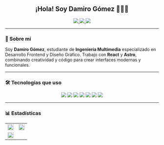 <h2 align="center">¡Hola! Soy Damiro Gómez 👨🏻‍💻</h2>

<div align="center">
    <a href="https://www.linkedin.com/in/damiro-gomez/" target="_blank">
        <img src="https://img.shields.io/badge/LinkedIn-0077B5?style=for-the-badge&logo=linkedin&logoColor=white" />
    </a>
    <a href="https://www.youtube.com/@damirocode" target="_blank">
        <img src="https://img.shields.io/badge/YouTube-FF0000?style=for-the-badge&logo=youtube&logoColor=white" />
    </a>
    <a href="https://www.behance.net/damiro3017" target="_blank">
        <img src="https://img.shields.io/badge/Behance-0054F7?style=for-the-badge&logo=behance&logoColor=white" />
    </a>
</div>

---

<h3>🎨 Sobre mí</h3>

<article class="flex flex-col items-center justify-center gap-8 text-gray-700 dark:text-gray-300 md:flex-row">
    <div class="[&>p]:mb-4 [&>p>strong]:text-yellow-500 dark:[&>p>strong]:text-yellow-100 [&>p>strong]:font-normal [&>p>strong]:font-mono text-pretty order-2 md:order-1">
        <p>
            Soy <strong>Damiro Gómez</strong>, estudiante de <strong>Ingeniería Multimedia</strong> especializado en Desarrollo Frontend y Diseño Gráfico. Trabajo con <strong>React</strong> y <strong>Astro</strong>, combinando creatividad y código para crear interfaces modernas y funcionales.
        </p>
    </div>
</article>

---
<h3>🛠️ Tecnologías que uso</h3>

<div align="center">
    <img src="https://img.shields.io/badge/HTML5-E34F26?style=for-the-badge&logo=html5&logoColor=white" />
    <img src="https://img.shields.io/badge/CSS3-1572B6?style=for-the-badge&logo=css3&logoColor=white" />
    <img src="https://img.shields.io/badge/JavaScript-323330?style=for-the-badge&logo=javascript&logoColor=F7DF1E" />
    <img src="https://img.shields.io/badge/TypeScript-007ACC?style=for-the-badge&logo=typescript&logoColor=white" />
    <img src="https://img.shields.io/badge/Tailwind_CSS-38B2AC?style=for-the-badge&logo=tailwind-css&logoColor=white" />
    <img src="https://img.shields.io/badge/React-20232A?style=for-the-badge&logo=react&logoColor=61DAFB" />
    <img src="https://img.shields.io/badge/Astro-0C1222?style=for-the-badge&logo=astro&logoColor=FDFDFE" />
</div>

---

<h3>📊 Estadísticas</h3>

<table width="100%" align="center">
    <tr>
        <td>
            <img src="https://github-readme-streak-stats.herokuapp.com?user=damiro3017&theme=dark&mode=weekly" width="100%" />
        </td>
        <td width="50%">
            <img src="https://github-readme-stats.vercel.app/api?username=damiro3017&show_icons=true&theme=dark" width="100%" />
        </td>
    </tr>
    <tr>
        <td>
            <img src="https://github-readme-stats.vercel.app/api/top-langs/?username=damiro3017&layout=compact&theme=dark" width="100%" />
        </td>
    </tr>
</table>
